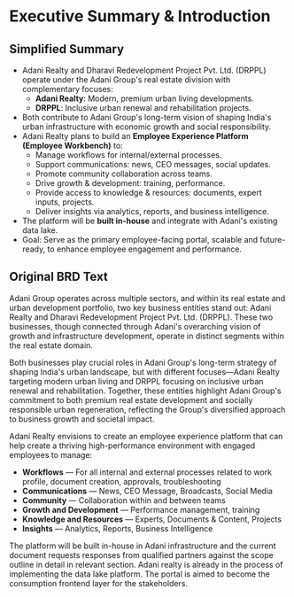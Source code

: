 # Executive Summary & Introduction

## Simplified Summary

- Adani Realty and Dharavi Redevelopment Project Pvt. Ltd. (DRPPL) operate under the Adani Group's real estate division with complementary focuses:
  - **Adani Realty**: Modern, premium urban living developments.
  - **DRPPL**: Inclusive urban renewal and rehabilitation projects.
- Both contribute to Adani Group's long-term vision of shaping India's urban infrastructure with economic growth and social responsibility.
- Adani Realty plans to build an **Employee Experience Platform (Employee Workbench)** to:
  - Manage workflows for internal/external processes.
  - Support communications: news, CEO messages, social updates.
  - Promote community collaboration across teams.
  - Drive growth & development: training, performance.
  - Provide access to knowledge & resources: documents, expert inputs, projects.
  - Deliver insights via analytics, reports, and business intelligence.
- The platform will be **built in-house** and integrate with Adani's existing data lake.
- Goal: Serve as the primary employee-facing portal, scalable and future-ready, to enhance employee engagement and performance.

## Original BRD Text

Adani Group operates across multiple sectors, and within its real estate and urban development portfolio, two key business entities stand out: Adani Realty and Dharavi Redevelopment Project Pvt. Ltd. (DRPPL). These two businesses, though connected through Adani's overarching vision of growth and infrastructure development, operate in distinct segments within the real estate domain.

Both businesses play crucial roles in Adani Group's long-term strategy of shaping India's urban landscape, but with different focuses—Adani Realty targeting modern urban living and DRPPL focusing on inclusive urban renewal and rehabilitation. Together, these entities highlight Adani Group's commitment to both premium real estate development and socially responsible urban regeneration, reflecting the Group's diversified approach to business growth and societal impact.

Adani Realty envisions to create an employee experience platform that can help create a thriving high-performance environment with engaged employees to manage:

- **Workflows** — For all internal and external processes related to work profile, document creation, approvals, troubleshooting
- **Communications** — News, CEO Message, Broadcasts, Social Media
- **Community** — Collaboration within and between teams
- **Growth and Development** — Performance management, training
- **Knowledge and Resources** — Experts, Documents & Content, Projects
- **Insights** — Analytics, Reports, Business Intelligence

The platform will be built in-house in Adani infrastructure and the current document requests responses from qualified partners against the scope outline in detail in relevant section. Adani realty is already in the process of implementing the data lake platform. The portal is aimed to become the consumption frontend layer for the stakeholders.
